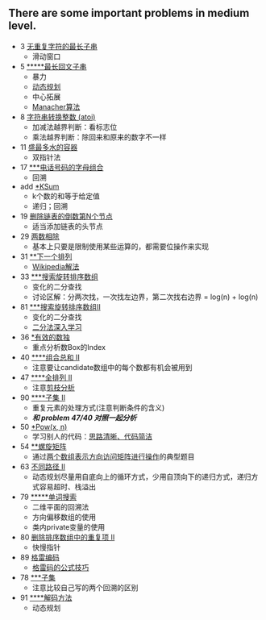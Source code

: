 There are some important problems in medium level.
--------------

- 3 [无重复字符的最长子串](/src/_java/medium/LongestSubstringWithoutRepeatingCharacters.java)
    - 滑动窗口
- 5 [*****最长回文子串](/src/_java/medium/LongestPalindromicSubstring.java)
    - 暴力
    - [动态规划](https://leetcode-cn.com/problems/longest-palindromic-substring/solution/zui-chang-hui-wen-zi-chuan-by-leetcode/)
    - 中心拓展
    - [Manacher算法](https://weiguozhao.github.io/2018/05/10/LongestPalindromicSubstring/)
- 8 [字符串转换整数 (atoi)](/src/_java/medium/StringToInteger.java)
    - 加减法越界判断：看标志位
    - 乘法越界判断：除回来和原来的数字不一样
- 11 [盛最多水的容器](/src/_java/medium/ContainerWithMostWater.java)
    - 双指针法
- 17 [***电话号码的字母组合](/src/_java/medium/LetterCombinationsofaPhoneNumber.java)
    - 回溯
- add [*KSum](https://leetcode-cn.com/problems/4sum/solution/kshu-zhi-he-de-tong-yong-mo-ban-by-mrxiong/)
    - k个数的和等于给定值
    - 递归；回溯
- 19 [删除链表的倒数第N个节点](/src/_java/medium/RemoveNthNodeFromEndofList.java)
    - 适当添加链表的头节点
- 29 [两数相除](/src/_java/medium/DivideTwoIntegers.java)
    - 基本上只要是限制使用某些运算的，都需要位操作来实现
- 31 [**下一个排列](/src/_java/medium/NextPermutation.java)
    - [Wikipedia解法](https://leetcode-cn.com/problems/next-permutation/solution/xia-yi-ge-pai-lie-by-powcai/)
- 33 [***搜索旋转排序数组](/src/_java/medium/SearchinRotatedSortedArray.java)
    - 变化的二分查找
    - 讨论区解：分两次找，一次找左边界，第二次找右边界 = log(n) + log(n)
- 81 [***搜索旋转排序数组II](/src/_java/medium/SearchinRotatedSortedArray_II.java)
    - 变化的二分查找
    - [二分法深入学习](https://www.liwei.party/2019/06/19/leetcode-solution-new/search-insert-position/)
- 36 [*有效的数独](/src/_java/medium/ValidSudoku.java)
    - 重点分析数Box的Index
- 40 [****组合总和 II](/src/_java/medium/CombinationSum_II.java)
    - 注意要让candidate数组中的每个数都有机会被用到
- 47 [****全排列 II](/src/_java/medium/Permutations_II.java)
    - 注意[剪枝分析](https://leetcode-cn.com/problems/permutations-ii/solution/hui-su-suan-fa-python-dai-ma-java-dai-ma-by-liwe-2/)
- 90 [****子集 II](/src/_java/medium/Subsets_II.java)
    - 重复元素的处理方式(注意判断条件的含义)
    - ***和 problem 47/40 对照一起分析***
- 50 [*Pow(x, n)](/src/_java/medium/Pow_xn.java)
    - 学习别人的代码：[思路清晰、代码简洁](https://leetcode-cn.com/problems/powx-n/solution/qing-xi-jian-dan-de-dan-han-shu-di-gui-wu-lei-xing/)
- 54 [**螺旋矩阵](/src/_java/medium/SpiralMatrix.java)
    - 通过[两个数组表示方向访问矩阵进行操作](https://leetcode-cn.com/problems/spiral-matrix/solution/luo-xuan-ju-zhen-by-leetcode/)的典型题目
- 63 [不同路径 II](/src/_java/medium/UniquePaths_II.java)
    - 动态规划尽量用自底向上的循环方式，少用自顶向下的递归方式，递归方式容易超时、栈溢出
- 79 [*****单词搜索](/src/_java/medium/WordSearch.java)
    - 二维平面的回溯法
    - 方向偏移数组的使用
    - 类内private变量的使用
- 80 [删除排序数组中的重复项 II](/src/_java/medium/RemoveDuplicatesfromSortedArray_II.java)
    - 快慢指针
- 89 [格雷编码](/src/_java/medium/GrayCode.java)
    - [格雷码的公式技巧](https://leetcode-cn.com/problems/gray-code/solution/gray-code-jing-xiang-fan-she-fa-by-jyd/)
- 78 [***子集](/src/_java/medium/Subsets.java)
    - 注意比较自己写的两个回溯的区别
- 91 [****解码方法](/src/_java/medium/DecodeWays.java)
    - 动态规划

